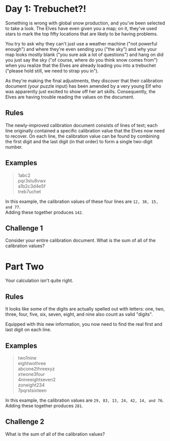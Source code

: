 # Day 1: Trebuchet?!

Something is wrong with global snow production, and you've been selected to take a look. The Elves have even given you a map; on it, they've used stars to mark the top fifty locations that are likely to be having problems.

You try to ask why they can't just use a weather machine ("not powerful enough") and where they're even sending you ("the sky") and why your map looks mostly blank ("you sure ask a lot of questions") and hang on did you just say the sky ("of course, where do you think snow comes from") when you realize that the Elves are already loading you into a trebuchet ("please hold still, we need to strap you in").

As they're making the final adjustments, they discover that their calibration document (your puzzle input) has been amended by a very young Elf who was apparently just excited to show off her art skills. Consequently, the Elves are having trouble reading the values on the document.

## Rules

The newly-improved calibration document consists of lines of text; each line originally contained a specific calibration value that the Elves now need to recover. On each line, the calibration value can be found by combining the first digit and the last digit (in that order) to form a single two-digit number.

## Examples

> 1abc2 <br>
pqr3stu8vwx <br>
a1b2c3d4e5f <br>
treb7uchet

In this example, the calibration values of these four lines are `12, 38, 15, and 77`. <br>
Adding these together produces `142`.

## Challenge 1

Consider your entire calibration document. What is the sum of all of the calibration values?

# Part Two

Your calculation isn't quite right. 

## Rules

It looks like some of the digits are actually spelled out with letters: one, two, three, four, five, six, seven, eight, and nine also count as valid "digits".

Equipped with this new information, you now need to find the real first and last digit on each line.

## Examples

> two1nine <br>
eightwothree <br>
abcone2threexyz <br>
xtwone3four <br>
4nineeightseven2 <br>
zoneight234 <br>
7pqrstsixteen

In this example, the calibration values are `29, 83, 13, 24, 42, 14, and 76`. <br>
Adding these together produces `281`.

## Challenge 2

What is the sum of all of the calibration values?